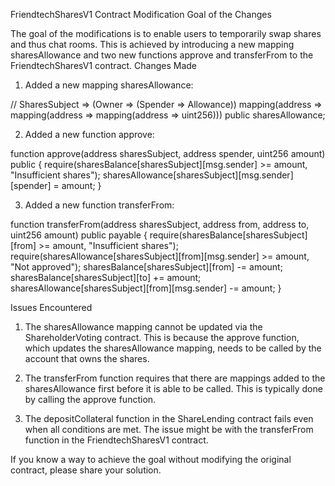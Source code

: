FriendtechSharesV1 Contract Modification
Goal of the Changes

The goal of the modifications is to enable users to temporarily swap shares and thus chat rooms. This is achieved by introducing a new mapping sharesAllowance and two new functions approve and transferFrom to the FriendtechSharesV1 contract.
Changes Made

1. Added a new mapping sharesAllowance:

// SharesSubject => (Owner => (Spender => Allowance))
mapping(address => mapping(address => mapping(address => uint256))) public sharesAllowance;

2. Added a new function approve:

function approve(address sharesSubject, address spender, uint256 amount) public {
    require(sharesBalance[sharesSubject][msg.sender] >= amount, "Insufficient shares");
    sharesAllowance[sharesSubject][msg.sender][spender] = amount;
}

3. Added a new function transferFrom:

function transferFrom(address sharesSubject, address from, address to, uint256 amount) public payable {
    require(sharesBalance[sharesSubject][from] >= amount, "Insufficient shares");
    require(sharesAllowance[sharesSubject][from][msg.sender] >= amount, "Not approved");
    sharesBalance[sharesSubject][from] -= amount;
    sharesBalance[sharesSubject][to] += amount;
    sharesAllowance[sharesSubject][from][msg.sender] -= amount;
}

Issues Encountered

1. The sharesAllowance mapping cannot be updated via the ShareholderVoting contract. This is because the approve function, which updates the sharesAllowance mapping, needs to be called by the account that owns the shares.

2. The transferFrom function requires that there are mappings added to the sharesAllowance first before it is able to be called. This is typically done by calling the approve function.

3. The depositCollateral function in the ShareLending contract fails even when all conditions are met. The issue might be with the transferFrom function in the FriendtechSharesV1 contract.

If you know a way to achieve the goal without modifying the original contract, please share your solution.
